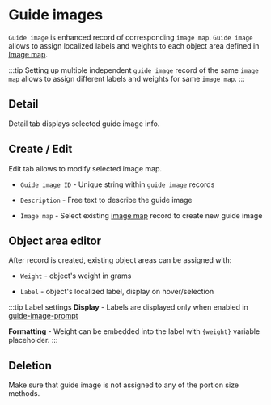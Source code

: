 # Guide images

`Guide image` is enhanced record of corresponding `image map`. `Guide image` allows to assign localized labels and weights to each object area defined in [Image map](/admin/images/image-maps).

:::tip
Setting up multiple independent `guide image` record of the same `image map` allows to assign different labels and weights for same `image map`.
:::

## Detail

Detail tab displays selected guide image info.

## Create / Edit

Edit tab allows to modify selected image map.

- `Guide image ID` - Unique string within `guide image` records

- `Description` - Free text to describe the guide image

- `Image map` - Select existing [image map](/admin/images/image-maps) record to create new guide image

## Object area editor

After record is created, existing object areas can be assigned with:

- `Weight` - object's weight in grams

- `Label` - object's localized label, display on hover/selection

:::tip Label settings
**Display** - Labels are displayed only when enabled in [guide-image-prompt](/admin/surveys/prompt-types#guide-image-prompt)

**Formatting** - Weight can be embedded into the label with `{weight}` variable placeholder.
:::

## Deletion

Make sure that guide image is not assigned to any of the portion size methods.
